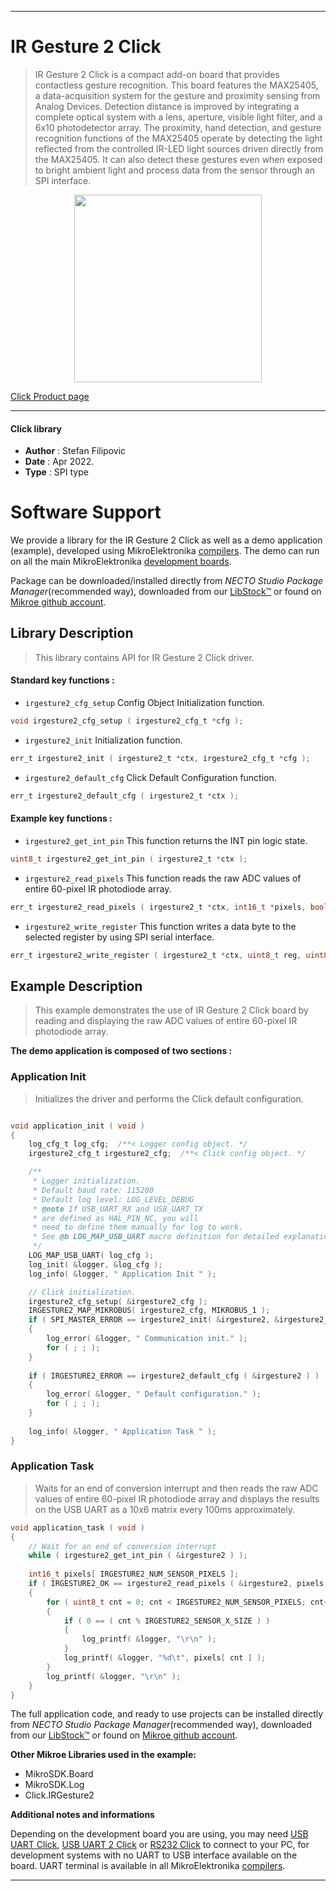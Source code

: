 
---
# IR Gesture 2 Click

> IR Gesture 2 Click is a compact add-on board that provides contactless gesture recognition. This board features the MAX25405, a data-acquisition system for the gesture and proximity sensing from Analog Devices. Detection distance is improved by integrating a complete optical system with a lens, aperture, visible light filter, and a 6x10 photodetector array. The proximity, hand detection, and gesture recognition functions of the MAX25405 operate by detecting the light reflected from the controlled IR-LED light sources driven directly from the MAX25405. It can also detect these gestures even when exposed to bright ambient light and process data from the sensor through an SPI interface.

<p align="center">
  <img src="https://download.mikroe.com/images/click_for_ide/irgesture2_click.png" height=300px>
</p>

[Click Product page](https://www.mikroe.com/ir-gesture-2-click)

---


#### Click library

- **Author**        : Stefan Filipovic
- **Date**          : Apr 2022.
- **Type**          : SPI type


# Software Support

We provide a library for the IR Gesture 2 Click
as well as a demo application (example), developed using MikroElektronika
[compilers](https://www.mikroe.com/necto-studio).
The demo can run on all the main MikroElektronika [development boards](https://www.mikroe.com/development-boards).

Package can be downloaded/installed directly from *NECTO Studio Package Manager*(recommended way), downloaded from our [LibStock&trade;](https://libstock.mikroe.com) or found on [Mikroe github account](https://github.com/MikroElektronika/mikrosdk_click_v2/tree/master/clicks).

## Library Description

> This library contains API for IR Gesture 2 Click driver.

#### Standard key functions :

- `irgesture2_cfg_setup` Config Object Initialization function.
```c
void irgesture2_cfg_setup ( irgesture2_cfg_t *cfg );
```

- `irgesture2_init` Initialization function.
```c
err_t irgesture2_init ( irgesture2_t *ctx, irgesture2_cfg_t *cfg );
```

- `irgesture2_default_cfg` Click Default Configuration function.
```c
err_t irgesture2_default_cfg ( irgesture2_t *ctx );
```

#### Example key functions :

- `irgesture2_get_int_pin` This function returns the INT pin logic state.
```c
uint8_t irgesture2_get_int_pin ( irgesture2_t *ctx );
```

- `irgesture2_read_pixels` This function reads the raw ADC values of entire 60-pixel IR photodiode array.
```c
err_t irgesture2_read_pixels ( irgesture2_t *ctx, int16_t *pixels, bool flip_pixels );
```

- `irgesture2_write_register` This function writes a data byte to the selected register by using SPI serial interface.
```c
err_t irgesture2_write_register ( irgesture2_t *ctx, uint8_t reg, uint8_t data_in );
```

## Example Description

> This example demonstrates the use of IR Gesture 2 Click board by reading and displaying the raw ADC values of entire 60-pixel IR photodiode array.

**The demo application is composed of two sections :**

### Application Init

> Initializes the driver and performs the Click default configuration.

```c

void application_init ( void )
{
    log_cfg_t log_cfg;  /**< Logger config object. */
    irgesture2_cfg_t irgesture2_cfg;  /**< Click config object. */

    /** 
     * Logger initialization.
     * Default baud rate: 115200
     * Default log level: LOG_LEVEL_DEBUG
     * @note If USB_UART_RX and USB_UART_TX 
     * are defined as HAL_PIN_NC, you will 
     * need to define them manually for log to work. 
     * See @b LOG_MAP_USB_UART macro definition for detailed explanation.
     */
    LOG_MAP_USB_UART( log_cfg );
    log_init( &logger, &log_cfg );
    log_info( &logger, " Application Init " );

    // Click initialization.
    irgesture2_cfg_setup( &irgesture2_cfg );
    IRGESTURE2_MAP_MIKROBUS( irgesture2_cfg, MIKROBUS_1 );
    if ( SPI_MASTER_ERROR == irgesture2_init( &irgesture2, &irgesture2_cfg ) )
    {
        log_error( &logger, " Communication init." );
        for ( ; ; );
    }
    
    if ( IRGESTURE2_ERROR == irgesture2_default_cfg ( &irgesture2 ) )
    {
        log_error( &logger, " Default configuration." );
        for ( ; ; );
    }
    
    log_info( &logger, " Application Task " );
}

```

### Application Task

> Waits for an end of conversion interrupt and then reads the raw ADC values of entire
60-pixel IR photodiode array and displays the results on the USB UART as a 10x6 matrix every 100ms approximately.

```c
void application_task ( void )
{
    // Wait for an end of conversion interrupt
    while ( irgesture2_get_int_pin ( &irgesture2 ) );
    
    int16_t pixels[ IRGESTURE2_NUM_SENSOR_PIXELS ];
    if ( IRGESTURE2_OK == irgesture2_read_pixels ( &irgesture2, pixels, false ) )
    {
        for ( uint8_t cnt = 0; cnt < IRGESTURE2_NUM_SENSOR_PIXELS; cnt++ )
        {
            if ( 0 == ( cnt % IRGESTURE2_SENSOR_X_SIZE ) )
            {
                log_printf( &logger, "\r\n" );
            }
            log_printf( &logger, "%d\t", pixels[ cnt ] );
        }
        log_printf( &logger, "\r\n" );
    }
}
```

The full application code, and ready to use projects can be installed directly from *NECTO Studio Package Manager*(recommended way), downloaded from our [LibStock&trade;](https://libstock.mikroe.com) or found on [Mikroe github account](https://github.com/MikroElektronika/mikrosdk_click_v2/tree/master/clicks).

**Other Mikroe Libraries used in the example:**

- MikroSDK.Board
- MikroSDK.Log
- Click.IRGesture2

**Additional notes and informations**

Depending on the development board you are using, you may need
[USB UART Click](https://www.mikroe.com/usb-uart-click),
[USB UART 2 Click](https://www.mikroe.com/usb-uart-2-click) or
[RS232 Click](https://www.mikroe.com/rs232-click) to connect to your PC, for
development systems with no UART to USB interface available on the board. UART
terminal is available in all MikroElektronika
[compilers](https://shop.mikroe.com/compilers).

---
